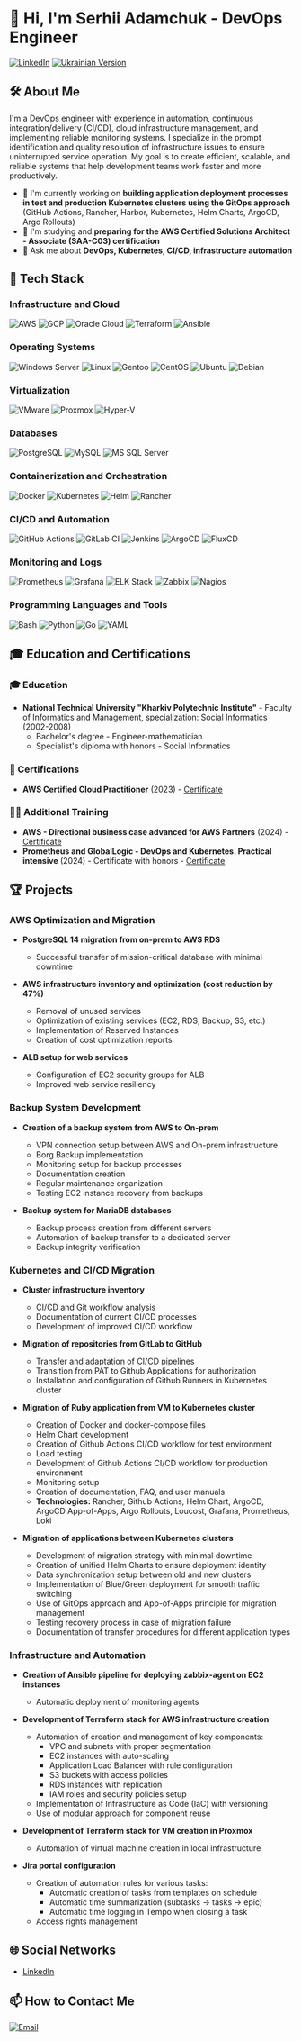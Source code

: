 # 👋 Hi, I'm Serhii Adamchuk - DevOps Engineer

[![LinkedIn](https://img.shields.io/badge/LinkedIn-Connect-blue)](https://linkedin.com/in/sergiy-adamchuk) 
[![Ukrainian Version](https://img.shields.io/badge/Ukrainian-Version-blue?style=flat&labelColor=ffd700&color=0057b7)](https://github.com/svadamchuk/svadamchuk/blob/main/README_UKR.md)

## 🛠️ About Me

I'm a DevOps engineer with experience in automation, continuous integration/delivery (CI/CD), cloud infrastructure management, and implementing reliable monitoring systems. I specialize in the prompt identification and quality resolution of infrastructure issues to ensure uninterrupted service operation. My goal is to create efficient, scalable, and reliable systems that help development teams work faster and more productively.

- 🔭 I'm currently working on **building application deployment processes in test and production Kubernetes clusters using the GitOps approach** (GitHub Actions, Rancher, Harbor, Kubernetes, Helm Charts, ArgoCD, Argo Rollouts)
- 🌱 I'm studying and **preparing for the AWS Certified Solutions Architect - Associate (SAA-C03) certification**
- 💬 Ask me about **DevOps, Kubernetes, CI/CD, infrastructure automation**

## 💼 Tech Stack

### Infrastructure and Cloud
![AWS](https://img.shields.io/badge/AWS-232F3E?style=flat&logo=amazon-aws&logoColor=white)
![GCP](https://img.shields.io/badge/GCP-4285F4?style=flat&logo=google-cloud&logoColor=white)
![Oracle Cloud](https://img.shields.io/badge/Oracle_Cloud-F80000?style=flat&logo=oracle&logoColor=white)
![Terraform](https://img.shields.io/badge/Terraform-7B42BC?style=flat&logo=terraform&logoColor=white)
![Ansible](https://img.shields.io/badge/Ansible-EE0000?style=flat&logo=ansible&logoColor=white)

### Operating Systems
![Windows Server](https://img.shields.io/badge/Windows_Server_2003--2019-0078D6?style=flat&logo=windows&logoColor=white)
![Linux](https://img.shields.io/badge/Linux-FCC624?style=flat&logo=linux&logoColor=black)
![Gentoo](https://img.shields.io/badge/Gentoo-54487A?style=flat&logo=gentoo&logoColor=white)
![CentOS](https://img.shields.io/badge/CentOS-262577?style=flat&logo=centos&logoColor=white)
![Ubuntu](https://img.shields.io/badge/Ubuntu-E95420?style=flat&logo=ubuntu&logoColor=white)
![Debian](https://img.shields.io/badge/Debian-A81D33?style=flat&logo=debian&logoColor=white)

### Virtualization
![VMware](https://img.shields.io/badge/VMware-607078?style=flat&logo=vmware&logoColor=white)
![Proxmox](https://img.shields.io/badge/Proxmox_VE-E57000?style=flat&logo=proxmox&logoColor=white)
![Hyper-V](https://img.shields.io/badge/Hyper--V-0078D6?style=flat&logo=microsoft&logoColor=white)

### Databases
![PostgreSQL](https://img.shields.io/badge/PostgreSQL-336791?style=flat&logo=postgresql&logoColor=white)
![MySQL](https://img.shields.io/badge/MySQL-4479A1?style=flat&logo=mysql&logoColor=white)
![MS SQL Server](https://img.shields.io/badge/Microsoft_SQL_Server_2000--2016-CC2927?style=flat&logo=microsoft-sql-server&logoColor=white)

### Containerization and Orchestration
![Docker](https://img.shields.io/badge/Docker-2496ED?style=flat&logo=docker&logoColor=white)
![Kubernetes](https://img.shields.io/badge/Kubernetes-326CE5?style=flat&logo=kubernetes&logoColor=white)
![Helm](https://img.shields.io/badge/Helm-0F1689?style=flat&logo=helm&logoColor=white)
![Rancher](https://img.shields.io/badge/Rancher-0075A8?style=flat&logo=rancher&logoColor=white)

### CI/CD and Automation
![GitHub Actions](https://img.shields.io/badge/GitHub_Actions-2088FF?style=flat&logo=github-actions&logoColor=white)
![GitLab CI](https://img.shields.io/badge/GitLab_CI-FCA121?style=flat&logo=gitlab&logoColor=white)
![Jenkins](https://img.shields.io/badge/Jenkins-D24939?style=flat&logo=jenkins&logoColor=white)
![ArgoCD](https://img.shields.io/badge/ArgoCD-EF7B4D?style=flat&logo=argo&logoColor=white)
![FluxCD](https://img.shields.io/badge/FluxCD-316CE6?style=flat&logo=flux&logoColor=white)

### Monitoring and Logs
![Prometheus](https://img.shields.io/badge/Prometheus-E6522C?style=flat&logo=prometheus&logoColor=white)
![Grafana](https://img.shields.io/badge/Grafana-F46800?style=flat&logo=grafana&logoColor=white)
![ELK Stack](https://img.shields.io/badge/ELK_Stack-005571?style=flat&logo=elastic&logoColor=white)
![Zabbix](https://img.shields.io/badge/Zabbix-D40000?style=flat&logo=zabbix&logoColor=white)
![Nagios](https://img.shields.io/badge/Nagios-2C2C2C?style=flat&logo=nagios&logoColor=white)

### Programming Languages and Tools
![Bash](https://img.shields.io/badge/Bash-4EAA25?style=flat&logo=gnu-bash&logoColor=white)
![Python](https://img.shields.io/badge/Python-3776AB?style=flat&logo=python&logoColor=white)
![Go](https://img.shields.io/badge/Go-00ADD8?style=flat&logo=go&logoColor=white)
![YAML](https://img.shields.io/badge/YAML-CB171E?style=flat)

## 🎓 Education and Certifications

### 🎓 Education
- **National Technical University "Kharkiv Polytechnic Institute"** - Faculty of Informatics and Management, specialization: Social Informatics (2002-2008)
  - Bachelor's degree - Engineer-mathematician
  - Specialist's diploma with honors - Social Informatics

### 📜 Certifications
- **AWS Certified Cloud Practitioner** (2023) - [Certificate](https://drive.google.com/file/d/1EtMsA7ZNnLqSIwNMkXXAKimopi_AnSMx/view?usp=sharing)

### 🏋️‍♂️ Additional Training
- **AWS - Directional business case advanced for AWS Partners** (2024) - [Certificate](https://drive.google.com/file/d/1OAUd-C5t2q0hnpFUG_hIkn_puXlrnOpb/view?usp=sharing)
- **Prometheus and GlobalLogic - DevOps and Kubernetes. Practical intensive** (2024) - Certificate with honors - [Certificate](https://drive.google.com/file/d/1x1UjfuYbp2K8cnHzdV3RzPU6z7uS3Kn-/view?usp=sharing)

## 🏆 Projects

### AWS Optimization and Migration
- **PostgreSQL 14 migration from on-prem to AWS RDS**
  - Successful transfer of mission-critical database with minimal downtime
  
- **AWS infrastructure inventory and optimization (cost reduction by 47%)**
  - Removal of unused services
  - Optimization of existing services (EC2, RDS, Backup, S3, etc.)
  - Implementation of Reserved Instances
  - Creation of cost optimization reports
  
- **ALB setup for web services**
  - Configuration of EC2 security groups for ALB
  - Improved web service resiliency

### Backup System Development
- **Creation of a backup system from AWS to On-prem**
  - VPN connection setup between AWS and On-prem infrastructure
  - Borg Backup implementation
  - Monitoring setup for backup processes
  - Documentation creation
  - Regular maintenance organization
  - Testing EC2 instance recovery from backups
  
- **Backup system for MariaDB databases**
  - Backup process creation from different servers
  - Automation of backup transfer to a dedicated server
  - Backup integrity verification

### Kubernetes and CI/CD Migration
- **Cluster infrastructure inventory**
  - CI/CD and Git workflow analysis
  - Documentation of current CI/CD processes
  - Development of improved CI/CD workflow
  
- **Migration of repositories from GitLab to GitHub**
  - Transfer and adaptation of CI/CD pipelines
  - Transition from PAT to Github Applications for authorization
  - Installation and configuration of Github Runners in Kubernetes cluster
  
- **Migration of Ruby application from VM to Kubernetes cluster**
  - Creation of Docker and docker-compose files
  - Helm Chart development
  - Creation of Github Actions CI/CD workflow for test environment
  - Load testing
  - Development of Github Actions CI/CD workflow for production environment
  - Monitoring setup
  - Creation of documentation, FAQ, and user manuals
  - **Technologies:** Rancher, Github Actions, Helm Chart, ArgoCD, ArgoCD App-of-Apps, Argo Rollouts, Loucost, Grafana, Prometheus, Loki

- **Migration of applications between Kubernetes clusters**
  - Development of migration strategy with minimal downtime
  - Creation of unified Helm Charts to ensure deployment identity
  - Data synchronization setup between old and new clusters
  - Implementation of Blue/Green deployment for smooth traffic switching
  - Use of GitOps approach and App-of-Apps principle for migration management
  - Testing recovery process in case of migration failure
  - Documentation of transfer procedures for different application types

### Infrastructure and Automation
- **Creation of Ansible pipeline for deploying zabbix-agent on EC2 instances**
  - Automatic deployment of monitoring agents

- **Development of Terraform stack for AWS infrastructure creation**
  - Automation of creation and management of key components:
    - VPC and subnets with proper segmentation
    - EC2 instances with auto-scaling
    - Application Load Balancer with rule configuration
    - S3 buckets with access policies
    - RDS instances with replication
    - IAM roles and security policies setup
  - Implementation of Infrastructure as Code (IaC) with versioning
  - Use of modular approach for component reuse

- **Development of Terraform stack for VM creation in Proxmox**
  - Automation of virtual machine creation in local infrastructure

- **Jira portal configuration**
  - Creation of automation rules for various tasks:
    - Automatic creation of tasks from templates on schedule
    - Automatic time summarization (subtasks → tasks → epic)
    - Automatic time logging in Tempo when closing a task
  - Access rights management

## 🌐 Social Networks
- [LinkedIn](https://linkedin.com/in/sergiy-adamchuk)

## 📫 How to Contact Me
[![Email](https://img.shields.io/badge/Email-D14836?style=flat&logo=gmail&logoColor=white)](mailto:svadamchuk.work@gmail.com)


